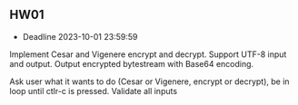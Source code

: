 

## HW01

* Deadline 2023-10-01 23:59:59

Implement Cesar and Vigenere encrypt and decrypt.
Support UTF-8 input and output.
Output encrypted bytestream with Base64 encoding.

Ask user what it wants to do (Cesar or Vigenere, encrypt or decrypt), be in loop until ctlr-c is pressed.
Validate all inputs